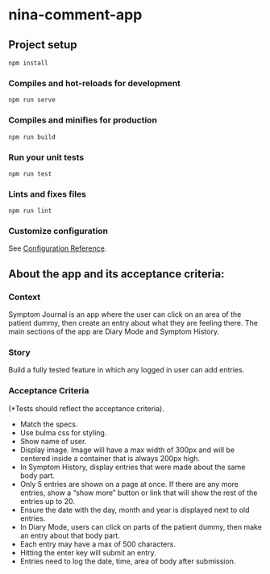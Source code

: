# nina-comment-app

## Project setup
```
npm install
```

### Compiles and hot-reloads for development
```
npm run serve
```

### Compiles and minifies for production
```
npm run build
```

### Run your unit tests
```
npm run test
```

### Lints and fixes files
```
npm run lint
```

### Customize configuration
See [Configuration Reference](https://cli.vuejs.org/config/).  
  

## About the app and its acceptance criteria: 


### Context
Symptom Journal is an app where the user can click on an area of the patient dummy, then create an entry about what they are feeling there. The main sections of the app are Diary Mode and Symptom History. 

### Story
Build a fully tested feature in which any logged in user can add entries. 

### Acceptance Criteria
(*Tests should reflect the acceptance criteria).

- Match the specs.
- Use bulma css for styling.
- Show name of user. 
- Display image. Image will have a max width of 300px and will be centered inside a container that is always 200px high.
- In Symptom History, display entries that were made about the same body part. 
- Only 5 entries are shown on a page at once. If there are any more entries, show a “show more” button or link that will show the rest of the entries up to 20.
- Ensure the date with the day, month and year is displayed next to old entries.
- In Diary Mode, users can click on parts of the patient dummy, then make an entry about that body part.
- Each entry may have a max of 500 characters.
- Hitting the enter key will submit an entry.
- Entries need to log the date, time, area of body after submission. 

